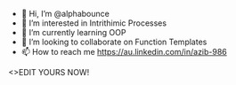 - 👋 Hi, I’m @alphabounce
- 👀 I’m interested in Intrithimic Processes
- 🌱 I’m currently learning OOP
- 💞️ I’m looking to collaborate on Function Templates
- 📫 How to reach me https://au.linkedin.com/in/azib-986

<!---
alphabounce/alphabounce is a ✨ special ✨ repository because its `README.md` (this file) appears on your GitHub profile.
You can click the Preview link to take a look at your changes.
--->
<>EDIT YOURS NOW!
